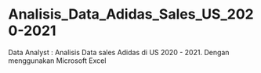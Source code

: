 # Analisis_Data_Adidas_Sales_US_2020-2021
Data Analyst : Analisis Data sales Adidas di US 2020 - 2021. Dengan menggunakan Microsoft Excel 
